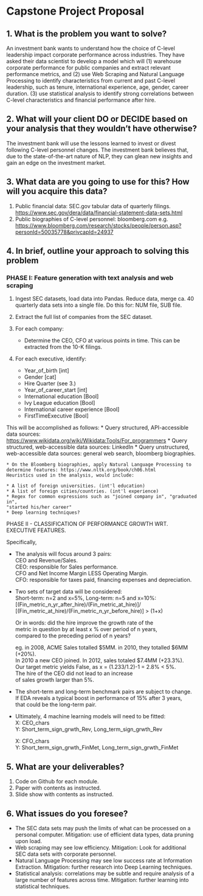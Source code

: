 # Capstone Project Proposal

## 1. What is the problem you want to solve?

An investment bank wants to understand how the choice of C-level leadership
impact corporate performance across industries. They have asked their data
scientist to develop a model which will
(1) warehouse corporate performance for public companies and extract relevant performance metrics, and
(2) use Web Scraping and Natural Language Processing to identify characteristics
from current and past C-level leadership, such as tenure, international experience,
age, gender, career duration.
(3) use statistical analysis to identify strong correlations between C-level
characteristics and financial performance after hire.

## 2. What will your client DO or DECIDE based on your analysis that they wouldn’t have otherwise?

The investment bank will use the lessons learned to invest or divest following C-level personnel changes.
The investment bank believes that, due to the state-of-the-art nature of NLP,
they can glean new insights and gain an edge on the investment market.

## 3. What data are you going to use for this? How will you acquire this data?

1. Public financial data: SEC.gov tabular data of quarterly filings.
https://www.sec.gov/dera/data/financial-statement-data-sets.html
2. Public biographies of C-level personnel: bloomberg.com
e.g. https://www.bloomberg.com/research/stocks/people/person.asp?personId=50035778&privcapId=24937

## 4. In brief, outline your approach to solving this problem

### PHASE I: Feature generation with text analysis and web scraping

1. Ingest SEC datasets, load data into Pandas. Reduce data, merge ca. 40 quarterly
data sets into a single file. Do this for: NUM file, SUB file.

2. Extract the full list of companies from the SEC dataset.

3. For each company:
	* Determine the CEO, CFO at various points in time. This can be extracted from the 10-K filings.

4. For each executive, identify:
	* Year_of_birth [int]
	* Gender [cat]
	* Hire Quarter (see 3.)
	* Year_of_career_start [int]
	* International education [Bool]
	* Ivy League education [Bool]
	* International career experience [Bool]
	* FirstTimeExecutive [Bool]

This will be accomplished as follows:
	* Query structured, API-accessible data sources: https://www.wikidata.org/wiki/Wikidata:Tools/For_programmers
	* Query structured, web-accessible data sources: LinkedIn
	* Query unstructured, web-accessible data sources: general web search, bloomberg biographies.

	* On the Bloomberg biographies, apply Natural Language Processing to determine features: https://www.nltk.org/book/ch06.html
	Heuristics used in the analysis, would include:
	
	* A list of foreign universities. (int'l education)
	* A list of foreign cities/countries. (int'l experience)
	* Regex for common expressions such as "joined company in", "graduated in",
	"started his/her career"
	* Deep learning techniques?

PHASE II - CLASSIFICATION OF PERFORMANCE GROWTH WRT. EXECUTIVE FEATURES.

Specifically,  

* The analysis will focus around 3 pairs:  
  CEO and Revenue/Sales.  
    CEO: responsible for Sales performance.  
  CFO and Net Income Margin LESS Operating Margin.  
    CFO: responsible for taxes paid, financing expenses and depreciation.  

* Two sets of target data will be considered:  
  Short-term: n=2 and x=5%, Long-term: n=5 and x=10%:  
  [(Fin_metric_n_yr_after_hire)/(Fin_metric_at_hire)]/
  [(Fin_metric_at_hire)/(Fin_metric_n_yr_before_hire)] > (1+x)

  Or in words: did the hire improve the growth rate of the  
  metric in question by at least x % over period of n years,  
  compared to the preceding period of n years?

  eg. in 2008, ACME Sales totalled $5MM. in 2010, they totalled $6MM (+20%).  
  In 2010 a new CEO joined. In 2012, sales totaled $7.4MM (+23.3%).  
  Our target metric yields False, as x = (1.233/1.2)-1 = 2.8% < 5%.  
  The hire of the CEO did not lead to an increase  
  of sales growth larger than 5%.

 * The short-term and long-term benchmark pairs are subject to change.  
   If EDA reveals a typical boost in performance of 15% after 3 years,  
   that could be the long-term pair.

 * Ultimately, 4 machine learning models will need to be fitted:  
   	X: CEO_chars  
	Y: Short_term_sign_grwth_Rev, Long_term_sign_grwth_Rev  

	X: CFO_chars  
	Y: Short_term_sign_grwth_FinMet, Long_term_sign_grwth_FinMet  


## 5. What are your deliverables?

1. Code on Github for each module.
2. Paper with contents as instructed.
3. Slide show with contents as instructed.

## 6. What issues do you foresee?

* The SEC data sets may push the limits of what can be processed on a personal computer. Mitigation: use of efficient data types, data pruning upon load.
* Web scraping may see low efficiency. Mitigation: Look for additional SEC data sets with corporate personnel.
* Natural Language Processing may see low success rate at Information Extraction. Mitigation: further research into Deep Learning techniques.
* Statistical analysis: correlations may be subtle and require analysis of a large number of features across time. Mitigation: further learning into statistical techniques.

